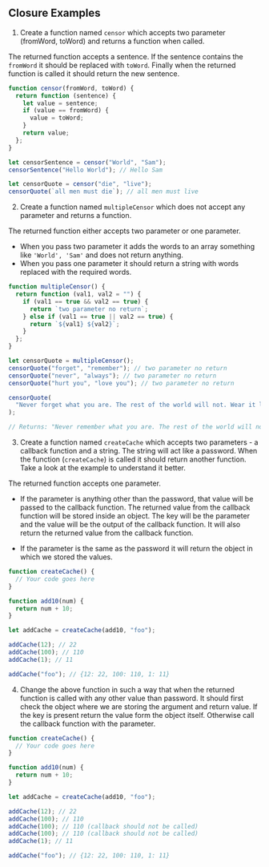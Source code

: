 ## Closure Examples

1. Create a function named `censor` which accepts two parameter (fromWord, toWord) and returns a function when called.

The returned function accepts a sentence. If the sentence contains the `fromWord` it should be replaced with `toWord`. Finally when the returned function is called it should return the new sentence.

```js
function censor(fromWord, toWord) {
  return function (sentence) {
    let value = sentence;
    if (value == fromWord) {
      value = toWord;
    }
    return value;
  };
}

let censorSentence = censor("World", "Sam");
censorSentence("Hello World"); // Hello Sam

let censorQuote = censor("die", "live");
censorQuote(`all men must die`); // all men must live
```

2. Create a function named `multipleCensor` which does not accept any parameter and returns a function.

The returned function either accepts two parameter or one parameter.

- When you pass two parameter it adds the words to an array something like `'World', 'Sam'` and does not return anything.
- When you pass one parameter it should return a string with words replaced with the required words.

```js
function multipleCensor() {
  return function (val1, val2 = "") {
    if (val1 == true && val2 == true) {
      return `two parameter no return`;
    } else if (val1 == true || val2 == true) {
      return `${val1} ${val2}`;
    }
  };
}

let censorQuote = multipleCensor();
censorQuote("forget", "remember"); // two parameter no return
censorQuote("never", "always"); // two parameter no return
censorQuote("hurt you", "love you"); // two parameter no return

censorQuote(
  "Never forget what you are. The rest of the world will not. Wear it like armor, and it can never be used to hurt you."
);

// Returns: "Never remember what you are. The rest of the world will not. Wear it like armor, and it can always be used to love you."
```

3. Create a function named `createCache` which accepts two parameters - a callback function and a string. The string will act like a password. When the function (`createCache`) is called it should return another function. Take a look at the example to understand it better.

The returned function accepts one parameter.

- If the parameter is anything other than the password, that value will be passed to the callback function. The returned value from the callback function will be stored inside an object. The key will be the parameter and the value will be the output of the callback function. It will also return the returned value from the callback function.

- If the parameter is the same as the password it will return the object in which we stored the values.

```js
function createCache() {
  // Your code goes here
}

function add10(num) {
  return num + 10;
}

let addCache = createCache(add10, "foo");

addCache(12); // 22
addCache(100); // 110
addCache(1); // 11

addCache("foo"); // {12: 22, 100: 110, 1: 11}
```

4. Change the above function in such a way that when the returned function is called with any other value than password. It should first check the object where we are storing the argument and return value. If the key is present return the value form the object itself. Otherwise call the callback function with the parameter.

```js
function createCache() {
  // Your code goes here
}

function add10(num) {
  return num + 10;
}

let addCache = createCache(add10, "foo");

addCache(12); // 22
addCache(100); // 110
addCache(100); // 110 (callback should not be called)
addCache(100); // 110 (callback should not be called)
addCache(1); // 11

addCache("foo"); // {12: 22, 100: 110, 1: 11}
```

